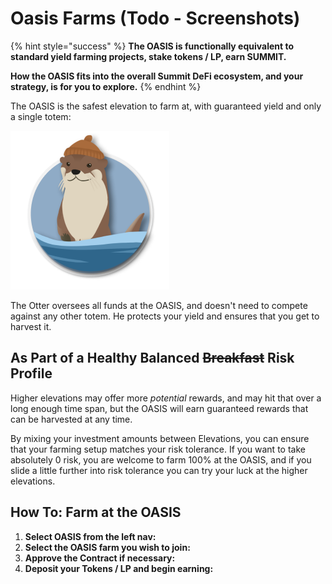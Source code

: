 # Oasis Farms \(Todo - Screenshots\)

{% hint style="success" %}
**The OASIS is functionally equivalent to standard yield farming projects, stake tokens / LP, earn SUMMIT.** 

**How the OASIS fits into the overall Summit DeFi ecosystem, and your strategy, is for you to explore.**
{% endhint %}

The OASIS is the safest elevation to farm at, with guaranteed yield and only a single totem:

![THE OTTER - Protector of the Oasis](../.gitbook/assets/ottertotem%20%282%29.png)

The Otter oversees all funds at the OASIS, and doesn't need to compete against any other totem. He protects your yield and ensures that you get to harvest it.

## As Part of a Healthy Balanced ~~Breakfast~~ Risk Profile

Higher elevations may offer more _potential_ rewards, and may hit that over a long enough time span, but the OASIS will earn guaranteed rewards that can be harvested at any time.

By mixing your investment amounts between Elevations, you can ensure that your farming setup matches your risk tolerance. If you want to take absolutely 0 risk, you are welcome to farm 100% at the OASIS, and if you slide a little further into risk tolerance you can try your luck at the higher elevations.

## How To: Farm at the OASIS

1. **Select OASIS from the left nav:**
2. **Select the OASIS farm you wish to join:**
3. **Approve the Contract if necessary:**
4. **Deposit your Tokens / LP and begin earning:**

